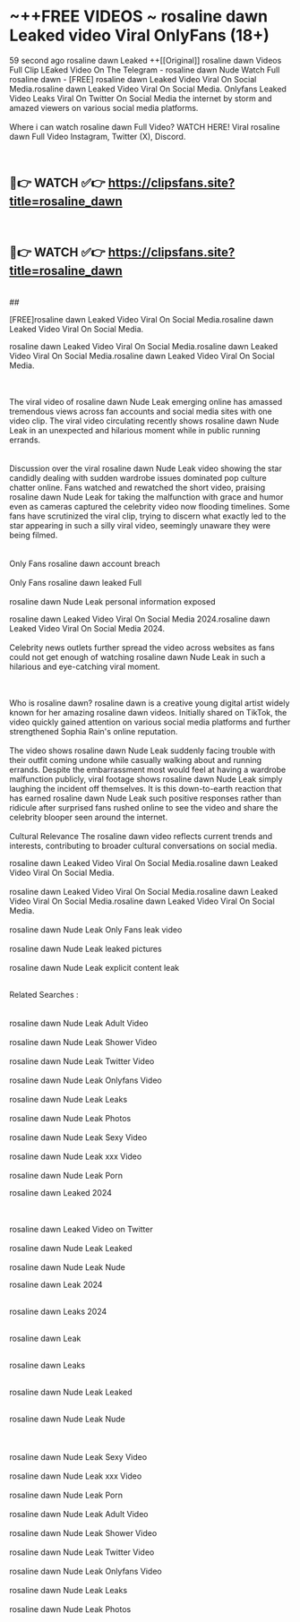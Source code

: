# ~++FREE VIDEOS ~ rosaline dawn Leaked video Viral OnlyFans (18+)<br>


59 second ago rosaline dawn Leaked ++[[Original]] rosaline dawn Videos Full Clip LEaked Video On The Telegram  - rosaline dawn Nude  Watch Full rosaline dawn - [FREE] rosaline dawn Leaked Video Viral On Social Media.rosaline dawn Leaked Video Viral On Social Media.   Onlyfans Leaked Video Leaks Viral On Twitter On Social Media the internet by storm and amazed viewers on various social media platforms. <br><br>
Where i can watch rosaline dawn Full Video? WATCH HERE! Viral rosaline dawn Full Video Instagram, Twitter (X), Discord. <br>


 <br>

##  🔴👉 WATCH ✅👉  <a href="https://clipsfans.site?title=rosaline_dawn&ref=git">https://clipsfans.site?title=rosaline_dawn</a> <br>
  <br>

##  🔴👉 WATCH ✅👉  <a href="https://clipsfans.site?title=rosaline_dawn&ref=git">https://clipsfans.site?title=rosaline_dawn</a> <br>
  <br>
  ##



[FREE]rosaline dawn Leaked Video Viral On Social Media.rosaline dawn Leaked Video Viral On Social Media. <br>

rosaline dawn Leaked Video Viral On Social Media.rosaline dawn Leaked Video Viral On Social Media.rosaline dawn Leaked Video Viral On Social Media. <br>


  <br>

  <br>
The viral video of rosaline dawn Nude Leak emerging online has amassed tremendous views across fan accounts and social media sites with one video clip. The viral video circulating recently shows rosaline dawn Nude Leak in an unexpected and hilarious moment while in public running errands.<br>
<br>


<br>
Discussion over the viral rosaline dawn Nude Leak video showing the star candidly dealing with sudden wardrobe issues dominated pop culture chatter online. Fans watched and rewatched the short video, praising rosaline dawn Nude Leak for taking the malfunction with grace and humor even as cameras captured the celebrity video now flooding timelines. Some fans have scrutinized the viral clip, trying to discern what exactly led to the star appearing in such a silly viral video, seemingly unaware they were being filmed.<br>
<br>
<br> 
Only Fans rosaline dawn account breach<br>
<br>
Only Fans rosaline dawn leaked Full <br>
<br>
rosaline dawn Nude Leak personal information exposed<br>

rosaline dawn Leaked Video Viral On Social Media 2024.rosaline dawn Leaked Video Viral On Social Media 2024. <br>
<br>
Celebrity news outlets further spread the video across websites as fans could not get enough of watching rosaline dawn Nude Leak in such a hilarious and eye-catching viral moment.<br>
<br>

<br>
Who is rosaline dawn? rosaline dawn is a creative young digital artist widely known for her amazing rosaline dawn videos. Initially shared on TikTok, the video quickly gained attention on various social media platforms and further strengthened Sophia Rain's online reputation.<br>
<br>
The video shows rosaline dawn Nude Leak suddenly facing trouble with their outfit coming undone while casually walking about and running errands. Despite the embarrassment most would feel at having a wardrobe malfunction publicly, viral footage shows rosaline dawn Nude Leak simply laughing the incident off themselves. It is this down-to-earth reaction that has earned rosaline dawn Nude Leak such positive responses rather than ridicule after surprised fans rushed online to see the video and share the celebrity blooper seen around the internet.<br>
<br>
Cultural Relevance The rosaline dawn video reflects current trends and interests, contributing to broader cultural conversations on social media.<br>

rosaline dawn Leaked Video Viral On Social Media.rosaline dawn Leaked Video Viral On Social Media.<br>
<br>
rosaline dawn Leaked Video Viral On Social Media.rosaline dawn Leaked Video Viral On Social Media.rosaline dawn Leaked Video Viral On Social Media.<br>
<br>
rosaline dawn Nude Leak Only Fans leak video<br>
<br>
rosaline dawn Nude Leak leaked pictures<br>
<br>
rosaline dawn Nude Leak explicit content leak<br>


<br>
Related Searches :<br>
<br>

<br>
rosaline dawn Nude Leak Adult Video<br>
<br>
rosaline dawn Nude Leak Shower Video<br>
<br>
rosaline dawn Nude Leak Twitter Video<br>
<br>
rosaline dawn Nude Leak Onlyfans Video<br>
<br>
rosaline dawn Nude Leak Leaks<br>
<br>
rosaline dawn Nude Leak Photos<br>

<br>
rosaline dawn Nude Leak Sexy Video<br>
<br>
rosaline dawn Nude Leak xxx Video<br>
<br>
rosaline dawn Nude Leak Porn<br>

rosaline dawn  Leaked 2024 <br> <br>
<br>

rosaline dawn Leaked Video on Twitter <br>
<br>
rosaline dawn Nude Leak Leaked<br>
<br>
rosaline dawn Nude Leak Nude<br>


rosaline dawn  Leak 2024 <br> <br>



rosaline dawn  Leaks 2024 <br> <br>



 
rosaline dawn  Leak<br> <br>



rosaline dawn  Leaks<br> <br>


rosaline dawn Nude Leak Leaked<br> <br>

rosaline dawn Nude Leak Nude<br> <br>
<br> <br>
rosaline dawn Nude Leak Sexy Video
<br> <br>
rosaline dawn Nude Leak xxx Video
<br> <br>
rosaline dawn Nude Leak Porn
<br> <br>
rosaline dawn Nude Leak Adult Video
<br> <br>
rosaline dawn Nude Leak Shower Video
<br> <br>
rosaline dawn Nude Leak Twitter Video
<br> <br>
rosaline dawn Nude Leak Onlyfans Video
<br> <br>
rosaline dawn Nude Leak Leaks
<br> <br>
rosaline dawn Nude Leak Photos






</p>




 



</p>










